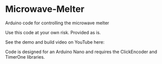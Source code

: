 # Microwave-Melter
Arduino code for controlling the microwave melter

Use this code at your own risk. Provided as is.

See the demo and build video on YouTube here: 

Code is designed for an Arduino Nano and requires the ClickEncoder and TimerOne libraries.

